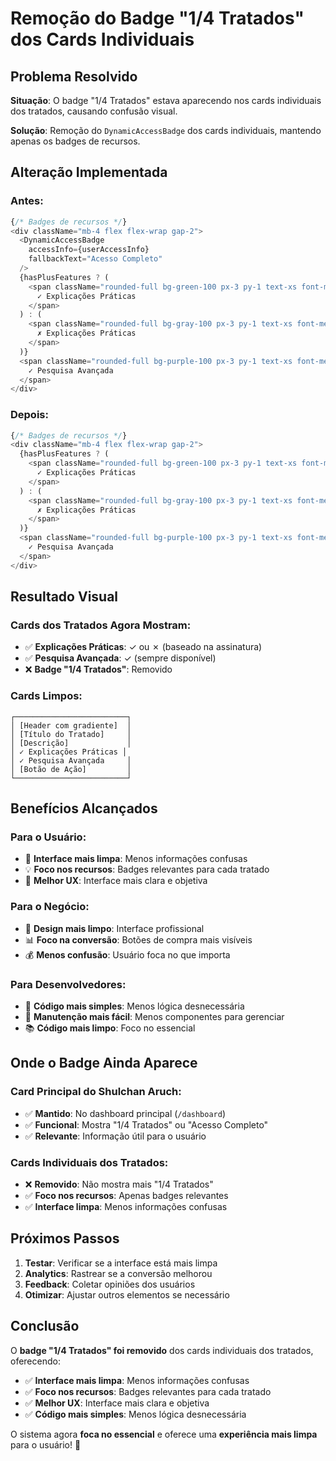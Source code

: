 # Remoção do Badge "1/4 Tratados" dos Cards Individuais

## Problema Resolvido

**Situação**: O badge "1/4 Tratados" estava aparecendo nos cards individuais dos tratados, causando confusão visual.

**Solução**: Remoção do `DynamicAccessBadge` dos cards individuais, mantendo apenas os badges de recursos.

## Alteração Implementada

### **Antes**:

```typescript
{/* Badges de recursos */}
<div className="mb-4 flex flex-wrap gap-2">
  <DynamicAccessBadge
    accessInfo={userAccessInfo}
    fallbackText="Acesso Completo"
  />
  {hasPlusFeatures ? (
    <span className="rounded-full bg-green-100 px-3 py-1 text-xs font-medium text-green-800">
      ✓ Explicações Práticas
    </span>
  ) : (
    <span className="rounded-full bg-gray-100 px-3 py-1 text-xs font-medium text-gray-600">
      ✗ Explicações Práticas
    </span>
  )}
  <span className="rounded-full bg-purple-100 px-3 py-1 text-xs font-medium text-purple-800">
    ✓ Pesquisa Avançada
  </span>
</div>
```

### **Depois**:

```typescript
{/* Badges de recursos */}
<div className="mb-4 flex flex-wrap gap-2">
  {hasPlusFeatures ? (
    <span className="rounded-full bg-green-100 px-3 py-1 text-xs font-medium text-green-800">
      ✓ Explicações Práticas
    </span>
  ) : (
    <span className="rounded-full bg-gray-100 px-3 py-1 text-xs font-medium text-gray-600">
      ✗ Explicações Práticas
    </span>
  )}
  <span className="rounded-full bg-purple-100 px-3 py-1 text-xs font-medium text-purple-800">
    ✓ Pesquisa Avançada
  </span>
</div>
```

## Resultado Visual

### **Cards dos Tratados Agora Mostram**:

- ✅ **Explicações Práticas**: ✓ ou ✗ (baseado na assinatura)
- ✅ **Pesquisa Avançada**: ✓ (sempre disponível)
- ❌ **Badge "1/4 Tratados"**: Removido

### **Cards Limpos**:

```
┌─────────────────────────┐
│ [Header com gradiente]  │
│ [Título do Tratado]     │
│ [Descrição]             │
│ ✓ Explicações Práticas │
│ ✓ Pesquisa Avançada     │
│ [Botão de Ação]         │
└─────────────────────────┘
```

## Benefícios Alcançados

### **Para o Usuário**:

- 🎯 **Interface mais limpa**: Menos informações confusas
- 💡 **Foco nos recursos**: Badges relevantes para cada tratado
- 📱 **Melhor UX**: Interface mais clara e objetiva

### **Para o Negócio**:

- 🎨 **Design mais limpo**: Interface profissional
- 📊 **Foco na conversão**: Botões de compra mais visíveis
- 💰 **Menos confusão**: Usuário foca no que importa

### **Para Desenvolvedores**:

- 🔧 **Código mais simples**: Menos lógica desnecessária
- 🧪 **Manutenção mais fácil**: Menos componentes para gerenciar
- 📚 **Código mais limpo**: Foco no essencial

## Onde o Badge Ainda Aparece

### **Card Principal do Shulchan Aruch**:

- ✅ **Mantido**: No dashboard principal (`/dashboard`)
- ✅ **Funcional**: Mostra "1/4 Tratados" ou "Acesso Completo"
- ✅ **Relevante**: Informação útil para o usuário

### **Cards Individuais dos Tratados**:

- ❌ **Removido**: Não mostra mais "1/4 Tratados"
- ✅ **Foco nos recursos**: Apenas badges relevantes
- ✅ **Interface limpa**: Menos informações confusas

## Próximos Passos

1. **Testar**: Verificar se a interface está mais limpa
2. **Analytics**: Rastrear se a conversão melhorou
3. **Feedback**: Coletar opiniões dos usuários
4. **Otimizar**: Ajustar outros elementos se necessário

## Conclusão

O **badge "1/4 Tratados" foi removido** dos cards individuais dos tratados, oferecendo:

- ✅ **Interface mais limpa**: Menos informações confusas
- ✅ **Foco nos recursos**: Badges relevantes para cada tratado
- ✅ **Melhor UX**: Interface mais clara e objetiva
- ✅ **Código mais simples**: Menos lógica desnecessária

O sistema agora **foca no essencial** e oferece uma **experiência mais limpa** para o usuário! 🎉
